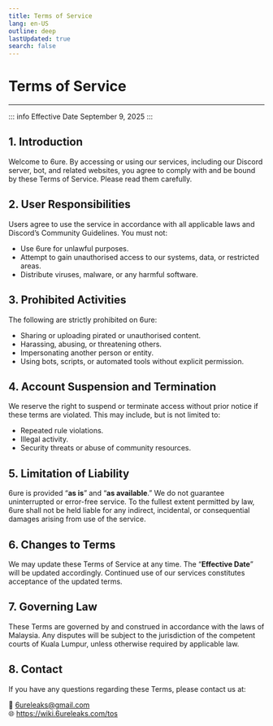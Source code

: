 ```yaml
---
title: Terms of Service
lang: en-US
outline: deep
lastUpdated: true
search: false
---
```

# Terms of Service
---
::: info Effective Date
September 9, 2025
:::

## 1. Introduction  
Welcome to 6ure. By accessing or using our services, including our Discord server, bot, and related websites, you agree to comply with and be bound by these Terms of Service. Please read them carefully.  

## 2. User Responsibilities  
Users agree to use the service in accordance with all applicable laws and Discord’s Community Guidelines. You must not:  
- Use 6ure for unlawful purposes.  
- Attempt to gain unauthorised access to our systems, data, or restricted areas.  
- Distribute viruses, malware, or any harmful software.  
## 3. Prohibited Activities  
The following are strictly prohibited on 6ure:  
- Sharing or uploading pirated or unauthorised content.  
- Harassing, abusing, or threatening others.  
- Impersonating another person or entity.  
- Using bots, scripts, or automated tools without explicit permission.  
## 4. Account Suspension and Termination  
We reserve the right to suspend or terminate access without prior notice if these terms are violated. This may include, but is not limited to:  
- Repeated rule violations.  
- Illegal activity.  
- Security threats or abuse of community resources.  
## 5. Limitation of Liability  
6ure is provided “**as is**” and “**as available**.” We do not guarantee uninterrupted or error-free service. To the fullest extent permitted by law, 6ure shall not be held liable for any indirect, incidental, or consequential damages arising from use of the service.  
## 6. Changes to Terms  
We may update these Terms of Service at any time. The “**Effective Date**” will be updated accordingly. Continued use of our services constitutes acceptance of the updated terms.  
## 7. Governing Law  
These Terms are governed by and construed in accordance with the laws of Malaysia. Any disputes will be subject to the jurisdiction of the competent courts of Kuala Lumpur, unless otherwise required by applicable law.  
## 8. Contact  
If you have any questions regarding these Terms, please contact us at:  

📧 6ureleaks@gmail.com  
🌐 https://wiki.6ureleaks.com/tos  
